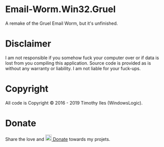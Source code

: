 # Email-Worm.Win32.Gruel
A remake of the Gruel Email Worm, but it's unfinished.

# Disclaimer
I am not responsible if you somehow fuck your computer over or if data is lost from you compiling this application. Source code is provided as is without any warranty or liability. I am not liable for your fuck-ups.

# Copyright
All code is Copyright © 2016 - 2019 Timothy Iles (WindowsLogic).

# Donate
Share the love and <a href="https://paypal.me/windowslogic"><img width="20" height=auto alt="Donate" src="https://windowslogic.co.uk/img/donate.png"> Donate</a> towards my projets.
